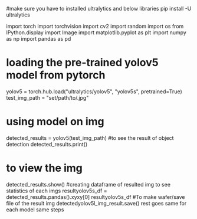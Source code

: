 #make sure you have to installed ultralytics  and below libraries
pip install -U ultralytics

import torch
import torchvision
import cv2
import random
import os
from IPython.display import Image
import matplotlib.pyplot as plt
import numpy as np 
import pandas as pd
# loading the pre-trained yolov5 model from pytorch
yolov5 = torch.hub.load("ultralytics/yolov5", "yolov5s", pretrained=True)
test_img_path = "set/path/to/.jpg"
# using model on img
detected_results = yolov5(test_img_path)
#to see the result  of object detection
detected_results.print()
# to view the img 
detected_results.show()
#creating dataframe of resulted img to see statistics of each imgs
resultyolov5s_df = detected_results.pandas().xyxy[0] 
resultyolov5s_df
#To make wafer/save file of the result img
detectedyolov5l_img_result.save()
rest goes same for each model  same steps 
